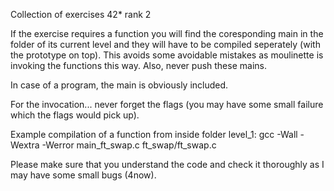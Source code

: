 Collection of exercises 42* rank 2

If the exercise requires a function you will find the coresponding main in the folder of its current level and they will have to be compiled seperately (with the prototype on top).
This avoids some avoidable mistakes as moulinette is invoking the functions this way.
Also, never push these mains.

In case of a program, the main is obviously included.

For the invocation... never forget the flags (you may have some small failure which the flags would pick up).

Example compilation of a function from inside folder level_1:
gcc -Wall -Wextra -Werror main_ft_swap.c ft_swap/ft_swap.c  

Please make sure that you understand the code and check it thoroughly as I may have some small bugs (4now).
